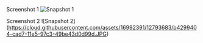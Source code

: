 Screenshot 1
![Snapshot 1](https://cloud.githubusercontent.com/assets/16992391/12793669/a64e5a18-cad7-11e5-847a-f98793c5b8ef.JPG)

Screenshot 2
![Snapshot 2] (https://cloud.githubusercontent.com/assets/16992391/12793683/b4299404-cad7-11e5-97c3-49be43d0d99d.JPG)
